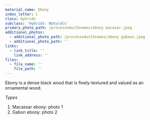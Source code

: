 ```yaml
---
material_name: Ebony
index_letter: C
class: Hybrids
subclass: 'Hybrids: Naturals'
primary_photo_path: /processedwithnames/ebony macasar.jpeg
additional_photos:
  - additional_photo_path: /processedwithnames/ebony gaboon.jpeg
  - additional_photo_path: ''
links:
  - link_title: ''
    link_address: ''
files:
  - file_name: ''
    file_path: ''
---
```


Ebony is a dense black wood that is finely-textured and valued as an ornamental wood.

*Types*

1. Macassar ebony: photo 1
2. Gabon ebony: photo 2


&nbsp;